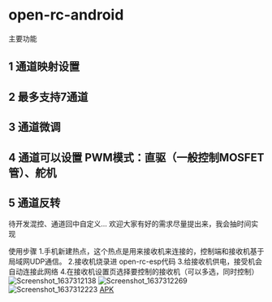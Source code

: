 # open-rc-android

主要功能
## 1 通道映射设置 
## 2 最多支持7通道 
## 3 通道微调
## 4 通道可以设置 PWM模式：直驱（一般控制MOSFET管）、舵机
## 5 通道反转

待开发混控、通道回中自定义...
欢迎大家有好的需求尽量提出来，我会抽时间实现

使用步骤
1.手机新建热点，这个热点是用来接收机来连接的，控制端和接收机基于局域网UDP通信。
2.接收机烧录进 open-rc-esp代码 
3.给接收机供电，接受机会自动连接此网络
4.在接收机设置页选择要控制的接收机（可以多选，同时控制）
![Screenshot_1637312138](https://user-images.githubusercontent.com/5453963/142594431-38a08f9f-4fb7-4371-b794-743396131ebe.png)
![Screenshot_1637312269](https://user-images.githubusercontent.com/5453963/142594672-eec34da3-b504-4a14-b809-ed4d76623f46.png)
![Screenshot_1637312223](https://user-images.githubusercontent.com/5453963/142594583-b7c1eca7-2707-4074-875e-f2fb33132a2e.png)
[APK](app/release/app-release.apk)
